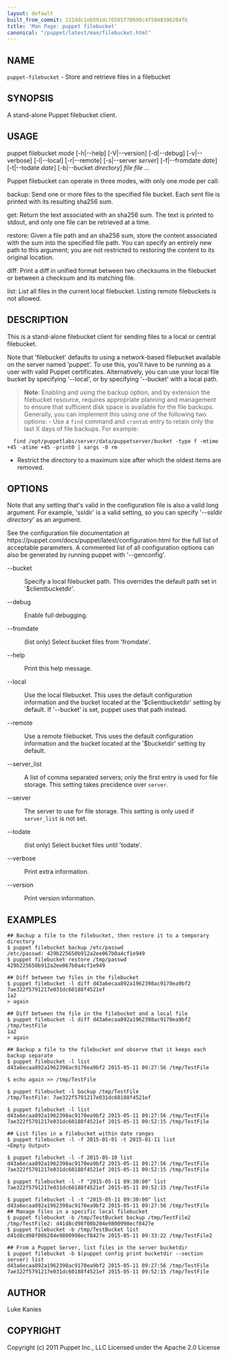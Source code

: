 ```yaml
---
layout: default
built_from_commit: 221ddc1eb591dc76585f70699c4f5848396204fb
title: 'Man Page: puppet filebucket'
canonical: "/puppet/latest/man/filebucket.html"
---
```


<div class='mp'>
<h2 id="NAME">NAME</h2>
<p class="man-name">
  <code>puppet-filebucket</code> - <span class="man-whatis">Store and retrieve files in a filebucket</span>
</p>

<h2 id="SYNOPSIS">SYNOPSIS</h2>

<p>A stand-alone Puppet filebucket client.</p>

<h2 id="USAGE">USAGE</h2>

<p>puppet filebucket <var>mode</var> [-h|--help] [-V|--version] [-d|--debug]
  [-v|--verbose] [-l|--local] [-r|--remote] [-s|--server <var>server</var>]
  [-f|--fromdate <var>date</var>] [-t|--todate <var>date</var>] [-b|--bucket <var>directory</var>]
  <var>file</var> <var>file</var> ...</p>

<p>Puppet filebucket can operate in three modes, with only one mode per call:</p>

<p>backup:
  Send one or more files to the specified file bucket. Each sent file is
  printed with its resulting sha256 sum.</p>

<p>get:
  Return the text associated with an sha256 sum. The text is printed to
  stdout, and only one file can be retrieved at a time.</p>

<p>restore:
  Given a file path and an sha256 sum, store the content associated with
  the sum into the specified file path. You can specify an entirely new
  path to this argument; you are not restricted to restoring the content
  to its original location.</p>

<p>diff:
  Print a diff in unified format between two checksums in the filebucket
  or between a checksum and its matching file.</p>

<p>list:
  List all files in the current local filebucket. Listing remote
  filebuckets is not allowed.</p>

<h2 id="DESCRIPTION">DESCRIPTION</h2>

<p>This is a stand-alone filebucket client for sending files to a local or
central filebucket.</p>

<p>Note that 'filebucket' defaults to using a network-based filebucket
available on the server named 'puppet'. To use this, you'll have to be
running as a user with valid Puppet certificates. Alternatively, you can
use your local file bucket by specifying '--local', or by specifying
'--bucket' with a local path.</p>

<blockquote><p><strong>Note</strong>: Enabling and using the backup option, and by extension the
  filebucket resource, requires appropriate planning and management to ensure
  that sufficient disk space is available for the file backups. Generally, you
  can implement this using one of the following two options:
  - Use a <code>find</code> command and <code>crontab</code> entry to retain only the last X days
  of file backups. For example:</p></blockquote>

<pre><code class="``shell">  find /opt/puppetlabs/server/data/puppetserver/bucket -type f -mtime +45 -atime +45 -print0 | xargs -0 rm
</code></pre>

<ul>
<li>Restrict the directory to a maximum size after which the oldest items are removed.</li>
</ul>


<h2 id="OPTIONS">OPTIONS</h2>

<p>Note that any setting that's valid in the configuration
file is also a valid long argument. For example, 'ssldir' is a valid
setting, so you can specify '--ssldir <var>directory</var>' as an
argument.</p>

<p>See the configuration file documentation at
https://puppet.com/docs/puppet/latest/configuration.html for the
full list of acceptable parameters. A commented list of all
configuration options can also be generated by running puppet with
'--genconfig'.</p>

<dl>
<dt>--bucket</dt><dd><p>Specify a local filebucket path. This overrides the default path
set in '$clientbucketdir'.</p></dd>
<dt class="flush">--debug</dt><dd><p>Enable full debugging.</p></dd>
<dt>--fromdate</dt><dd><p>(list only) Select bucket files from 'fromdate'.</p></dd>
<dt class="flush">--help</dt><dd><p>Print this help message.</p></dd>
<dt class="flush">--local</dt><dd><p>Use the local filebucket. This uses the default configuration
information and the bucket located at the '$clientbucketdir'
setting by default. If '--bucket' is set, puppet uses that
path instead.</p></dd>
<dt>--remote</dt><dd><p>Use a remote filebucket. This uses the default configuration
information and the bucket located at the '$bucketdir' setting
by default.</p></dd>
<dt>--server_list</dt><dd><p>A list of comma separated servers; only the first entry is used for file storage.
This setting takes precidence over <code>server</code>.</p></dd>
<dt>--server</dt><dd><p>The server to use for file storage. This setting is only used if <code>server_list</code>
is not set.</p></dd>
<dt>--todate</dt><dd><p>(list only) Select bucket files until 'todate'.</p></dd>
<dt>--verbose</dt><dd><p>Print extra information.</p></dd>
<dt>--version</dt><dd><p>Print version information.</p></dd>
</dl>


<h2 id="EXAMPLES">EXAMPLES</h2>

<pre><code>## Backup a file to the filebucket, then restore it to a temporary directory
$ puppet filebucket backup /etc/passwd
/etc/passwd: 429b225650b912a2ee067b0a4cf1e949
$ puppet filebucket restore /tmp/passwd 429b225650b912a2ee067b0a4cf1e949

## Diff between two files in the filebucket
$ puppet filebucket -l diff d43a6ecaa892a1962398ac9170ea9bf2 7ae322f5791217e031dc60188f4521ef
1a2
&gt; again

## Diff between the file in the filebucket and a local file
$ puppet filebucket -l diff d43a6ecaa892a1962398ac9170ea9bf2 /tmp/testFile
1a2
&gt; again

## Backup a file to the filebucket and observe that it keeps each backup separate
$ puppet filebucket -l list
d43a6ecaa892a1962398ac9170ea9bf2 2015-05-11 09:27:56 /tmp/TestFile

$ echo again &gt;&gt; /tmp/TestFile

$ puppet filebucket -l backup /tmp/TestFile
/tmp/TestFile: 7ae322f5791217e031dc60188f4521ef

$ puppet filebucket -l list
d43a6ecaa892a1962398ac9170ea9bf2 2015-05-11 09:27:56 /tmp/TestFile
7ae322f5791217e031dc60188f4521ef 2015-05-11 09:52:15 /tmp/TestFile

## List files in a filebucket within date ranges
$ puppet filebucket -l -f 2015-01-01 -t 2015-01-11 list
&lt;Empty Output>

$ puppet filebucket -l -f 2015-05-10 list
d43a6ecaa892a1962398ac9170ea9bf2 2015-05-11 09:27:56 /tmp/TestFile
7ae322f5791217e031dc60188f4521ef 2015-05-11 09:52:15 /tmp/TestFile

$ puppet filebucket -l -f "2015-05-11 09:30:00" list
7ae322f5791217e031dc60188f4521ef 2015-05-11 09:52:15 /tmp/TestFile

$ puppet filebucket -l -t "2015-05-11 09:30:00" list
d43a6ecaa892a1962398ac9170ea9bf2 2015-05-11 09:27:56 /tmp/TestFile
## Manage files in a specific local filebucket
$ puppet filebucket -b /tmp/TestBucket backup /tmp/TestFile2
/tmp/TestFile2: d41d8cd98f00b204e9800998ecf8427e
$ puppet filebucket -b /tmp/TestBucket list
d41d8cd98f00b204e9800998ecf8427e 2015-05-11 09:33:22 /tmp/TestFile2

## From a Puppet Server, list files in the server bucketdir
$ puppet filebucket -b $(puppet config print bucketdir --section server) list
d43a6ecaa892a1962398ac9170ea9bf2 2015-05-11 09:27:56 /tmp/TestFile
7ae322f5791217e031dc60188f4521ef 2015-05-11 09:52:15 /tmp/TestFile
</code></pre>

<h2 id="AUTHOR">AUTHOR</h2>

<p>Luke Kanies</p>

<h2 id="COPYRIGHT">COPYRIGHT</h2>

<p>Copyright (c) 2011 Puppet Inc., LLC Licensed under the Apache 2.0 License</p>

</div>
